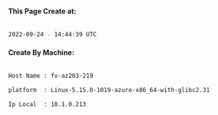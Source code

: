
   
#### This Page Create at:

```bash

2022-09-24 - 14:44:39 UTC

```

#### Create By Machine:

```bash

Host Name : fv-az203-219

platform  : Linux-5.15.0-1019-azure-x86_64-with-glibc2.31

Ip Local  : 10.1.0.213

```

